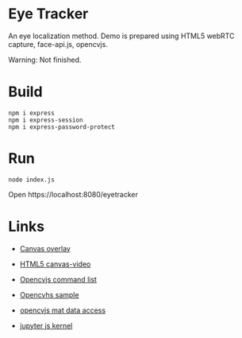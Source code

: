 # Eye Tracker

An eye localization method. Demo is prepared using HTML5 webRTC capture, face-api.js, opencvjs.

Warning: Not finished.

# Build

```
npm i express
npm i express-session
npm i express-password-protect
```

# Run
```
node index.js
```

Open https://localhost:8080/eyetracker


# Links

- [Canvas overlay](https://stackoverflow.com/questions/39671568/how-do-i-overlay-a-canvas-over-a-video)

- [HTML5 canvas-video](https://developer.mozilla.org/en-US/docs/Web/API/Canvas_API/Manipulating_video_using_canvas)

- [Opencvjs command list](https://github.com/haoking/opencvjs)

- [Opencvhs sample](https://repl.it/@marhode/MysteriousBisqueApplicationstack)

- [opencvjs mat data access](https://github.com/opencv/opencv/issues/16162)

- [jupyter js kernel](https://github.com/n-riesco/ijavascript)
